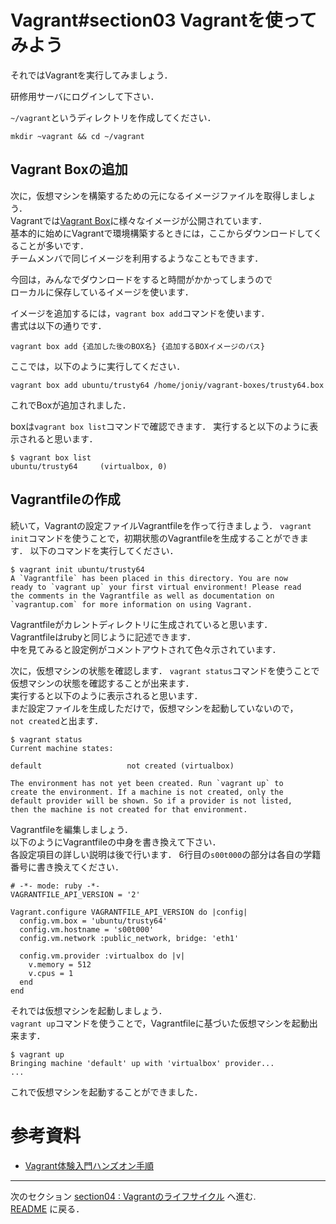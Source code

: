 # Vagrant#section03 Vagrantを使ってみよう

それではVagrantを実行してみましょう．

研修用サーバにログインして下さい．

`~/vagrant`というディレクトリを作成してください．

```
mkdir ~vagrant && cd ~/vagrant
```

## Vagrant Boxの追加

次に，仮想マシンを構築するための元になるイメージファイルを取得しましょう．  
Vagrantでは[Vagrant Box](http://www.vagrantbox.es/)に様々なイメージが公開されています．  
基本的に始めにVagrantで環境構築するときには，ここからダウンロードしてくることが多いです．  
チームメンバで同じイメージを利用するようなこともできます．

今回は，みんなでダウンロードをすると時間がかかってしまうので  
ローカルに保存しているイメージを使います．

イメージを追加するには，`vagrant box add`コマンドを使います．  
書式は以下の通りです．

`vagrant box add {追加した後のBOX名} {追加するBOXイメージのパス}`

ここでは，以下のように実行してください．

```
vagrant box add ubuntu/trusty64 /home/joniy/vagrant-boxes/trusty64.box
```

これでBoxが追加されました．  

boxは`vagrant box list`コマンドで確認できます．
実行すると以下のように表示されると思います．

```
$ vagrant box list
ubuntu/trusty64     (virtualbox, 0)
```

## Vagrantfileの作成

続いて，Vagrantの設定ファイルVagrantfileを作って行きましょう．
`vagrant init`コマンドを使うことで，初期状態のVagrantfileを生成することができます．
以下のコマンドを実行してください．

```
$ vagrant init ubuntu/trusty64
A `Vagrantfile` has been placed in this directory. You are now
ready to `vagrant up` your first virtual environment! Please read
the comments in the Vagrantfile as well as documentation on
`vagrantup.com` for more information on using Vagrant.
```

Vagrantfileがカレントディレクトリに生成されていると思います．  
Vagrantfileはrubyと同じように記述できます．  
中を見てみると設定例がコメントアウトされて色々示されています．

次に，仮想マシンの状態を確認します．
`vagrant status`コマンドを使うことで仮想マシンの状態を確認することが出来ます．  
実行すると以下のように表示されると思います．  
まだ設定ファイルを生成しただけで，仮想マシンを起動していないので，  
`not created`と出ます．

```
$ vagrant status
Current machine states:

default                   not created (virtualbox)

The environment has not yet been created. Run `vagrant up` to
create the environment. If a machine is not created, only the
default provider will be shown. So if a provider is not listed,
then the machine is not created for that environment.
```

Vagrantfileを編集しましょう．  
以下のようにVagrantfileの中身を書き換えて下さい．  
各設定項目の詳しい説明は後で行います．
6行目の`s00t000`の部分は各自の学籍番号に書き換えてください．


```
# -*- mode: ruby -*-
VAGRANTFILE_API_VERSION = '2'

Vagrant.configure VAGRANTFILE_API_VERSION do |config|
  config.vm.box = 'ubuntu/trusty64'
  config.vm.hostname = 's00t000'
  config.vm.network :public_network, bridge: 'eth1'

  config.vm.provider :virtualbox do |v|
    v.memory = 512
    v.cpus = 1
  end
end
```

それでは仮想マシンを起動しましょう．  
`vagrant up`コマンドを使うことで，Vagrantfileに基づいた仮想マシンを起動出来ます．

```
$ vagrant up
Bringing machine 'default' up with 'virtualbox' provider...
...
```

これで仮想マシンを起動することができました．

# 参考資料

- [Vagrant体験入門ハンズオン手順](http://qiita.com/shin1x1/items/3288d9de7f04192b6ad8)

---

次のセクション [section04 : Vagrantのライフサイクル](./LifeCycle.md) へ進む.  
[README](./README.md) に戻る．
